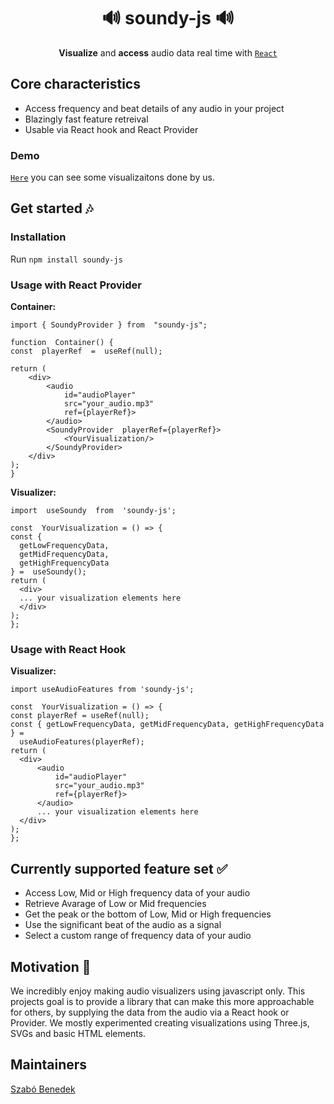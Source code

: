 <h1  align="center">🔊 soundy-js 🔊</small></h1>

  

<div  align="center">

  

**Visualize** and **access** audio data real time with [`React`](https://facebook.github.io/react/)

</div>

  

## Core characteristics
- Access frequency and beat details of any audio in your project
- Blazingly fast feature retreival
- Usable via React hook and React Provider

### Demo
[`Here`](https://ironhamma.github.io/sound_visual_dev/) you can see some visualizaitons done by us.
  

## Get started 🎶
### Installation
Run `npm install soundy-js`

### Usage with React Provider

**Container:**
```JSX
import { SoundyProvider } from  "soundy-js";

function  Container() {
const  playerRef  =  useRef(null);

return (
	<div>
		<audio
			id="audioPlayer"
			src="your_audio.mp3"
			ref={playerRef}>
		</audio>
		<SoundyProvider  playerRef={playerRef}>
			<YourVisualization/>
		</SoundyProvider>
	</div>
);
}
```
 **Visualizer:**

  ```JSX
import  useSoundy  from  'soundy-js';

const  YourVisualization = () => {
const { 
	getLowFrequencyData, 
	getMidFrequencyData, 
	getHighFrequencyData
} =  useSoundy();
return (
	<div>
	... your visualization elements here	
	</div>
);
};
  ```

### Usage with React Hook

 **Visualizer:**

  ```JSX
import useAudioFeatures from 'soundy-js';

const  YourVisualization = () => {
const playerRef = useRef(null);
const { getLowFrequencyData, getMidFrequencyData, getHighFrequencyData } =
    useAudioFeatures(playerRef);
return (
	<div>
		<audio
			id="audioPlayer"
			src="your_audio.mp3"
			ref={playerRef}>
		</audio>
		... your visualization elements here	
	</div>
);
};
  ```

## Currently supported feature set ✅
- Access Low, Mid or High frequency data of your audio
- Retrieve Avarage of Low or Mid frequencies
- Get the peak or the bottom of Low, Mid or High frequencies
- Use the significant beat of the audio as a signal
- Select a custom range of frequency data of your audio
  
  

## Motivation 🤔
We incredibly enjoy making audio visualizers using javascript only. This projects goal is to provide a library that can make this more approachable for others, by supplying the data from the audio via a React hook or Provider. We mostly experimented creating visualizations using Three.js, SVGs and basic HTML elements.
  
  

## Maintainers
[Szabó Benedek](https://github.com/ironhamma)